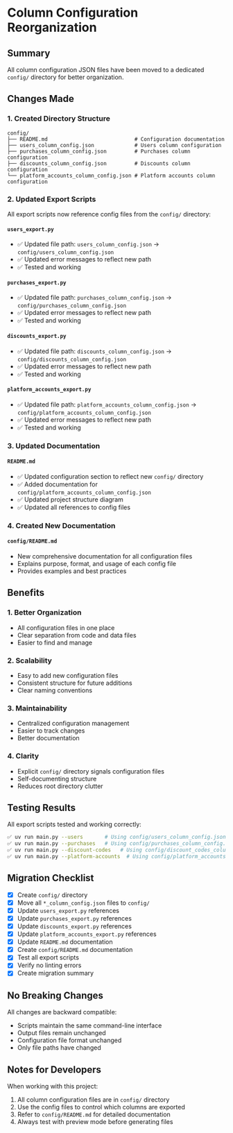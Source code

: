 # Column Configuration Reorganization

## Summary

All column configuration JSON files have been moved to a dedicated `config/` directory for better organization.

## Changes Made

### 1. Created Directory Structure

```
config/
├── README.md                            # Configuration documentation
├── users_column_config.json             # Users column configuration
├── purchases_column_config.json         # Purchases column configuration
├── discounts_column_config.json         # Discounts column configuration
└── platform_accounts_column_config.json # Platform accounts column configuration
```

### 2. Updated Export Scripts

All export scripts now reference config files from the `config/` directory:

#### `users_export.py`

- ✅ Updated file path: `users_column_config.json` → `config/users_column_config.json`
- ✅ Updated error messages to reflect new path
- ✅ Tested and working

#### `purchases_export.py`

- ✅ Updated file path: `purchases_column_config.json` → `config/purchases_column_config.json`
- ✅ Updated error messages to reflect new path
- ✅ Tested and working

#### `discounts_export.py`

- ✅ Updated file path: `discounts_column_config.json` → `config/discounts_column_config.json`
- ✅ Updated error messages to reflect new path
- ✅ Tested and working

#### `platform_accounts_export.py`

- ✅ Updated file path: `platform_accounts_column_config.json` → `config/platform_accounts_column_config.json`
- ✅ Updated error messages to reflect new path
- ✅ Tested and working

### 3. Updated Documentation

#### `README.md`

- ✅ Updated configuration section to reflect new `config/` directory
- ✅ Added documentation for `config/platform_accounts_column_config.json`
- ✅ Updated project structure diagram
- ✅ Updated all references to config files

### 4. Created New Documentation

#### `config/README.md`

- New comprehensive documentation for all configuration files
- Explains purpose, format, and usage of each config file
- Provides examples and best practices

## Benefits

### 1. Better Organization

- All configuration files in one place
- Clear separation from code and data files
- Easier to find and manage

### 2. Scalability

- Easy to add new configuration files
- Consistent structure for future additions
- Clear naming conventions

### 3. Maintainability

- Centralized configuration management
- Easier to track changes
- Better documentation

### 4. Clarity

- Explicit `config/` directory signals configuration files
- Self-documenting structure
- Reduces root directory clutter

## Testing Results

All export scripts tested and working correctly:

```bash
✅ uv run main.py --users       # Using config/users_column_config.json
✅ uv run main.py --purchases   # Using config/purchases_column_config.json
✅ uv run main.py --discount-codes   # Using config/discount_codes_column_config.json
✅ uv run main.py --platform-accounts  # Using config/platform_accounts_column_config.json
```

## Migration Checklist

- [x] Create `config/` directory
- [x] Move all `*_column_config.json` files to `config/`
- [x] Update `users_export.py` references
- [x] Update `purchases_export.py` references
- [x] Update `discounts_export.py` references
- [x] Update `platform_accounts_export.py` references
- [x] Update `README.md` documentation
- [x] Create `config/README.md` documentation
- [x] Test all export scripts
- [x] Verify no linting errors
- [x] Create migration summary

## No Breaking Changes

All changes are backward compatible:

- Scripts maintain the same command-line interface
- Output files remain unchanged
- Configuration file format unchanged
- Only file paths have changed

## Notes for Developers

When working with this project:

1. All column configuration files are in `config/` directory
2. Use the config files to control which columns are exported
3. Refer to `config/README.md` for detailed documentation
4. Always test with preview mode before generating files
